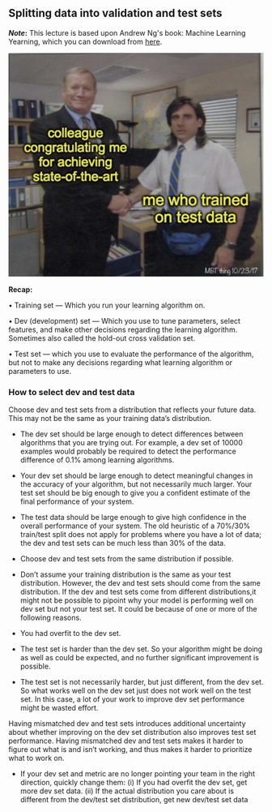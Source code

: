 ## Splitting data into validation and test sets

**_Note_:** This lecture is based upon Andrew Ng's book: Machine Learning Yearning, which you can download from [here](https://www.deeplearning.ai/machine-learning-yearning/). 

![](../files/train-test.jpeg)

**Recap:**

• Training set — Which you run your learning algorithm on.

• Dev (development) set — Which you use to tune parameters, select features, and
make other decisions regarding the learning algorithm. Sometimes also called the
hold-out cross validation set.

• Test set — which you use to evaluate the performance of the algorithm, but not to make
any decisions regarding what learning algorithm or parameters to use.

### How to select dev and test data

Choose dev and test sets from a distribution that reflects your future data. This may not be the same as your training data’s distribution.


- The dev set should be large enough to detect differences between algorithms that you are
trying out. For example, a dev set of 10000 examples would probably be required to detect the performance difference of 0.1% among learning algorithms.



- Your dev set should be large enough to detect meaningful changes in the accuracy of your
algorithm, but not necessarily much larger. Your test set should be big enough to give you
a confident estimate of the final performance of your system.

- The test data should be large enough to give high confidence in the overall performance of your system. The old heuristic of a 70%/30% train/test split does not apply for problems where you have a lot of data; the dev and test sets can be much less than 30% of the data.


- Choose dev and test sets from the same distribution if possible.
 

- Don’t assume your training distribution is the same as your test distribution. However, the dev and test sets should come from the same distribution. If the dev and test sets come from different distributions,it might not be possible to pipoint why your model is performing well on dev set but not your test set. It could be because of one or more of the following reasons.

- You had overfit to the dev set.
- The test set is harder than the dev set. So your algorithm might be doing as well as could
be expected, and no further significant improvement is possible.
- The test set is not necessarily harder, but just different, from the dev set. So what works
well on the dev set just does not work well on the test set. In this case, a lot of your work
to improve dev set performance might be wasted effort.

Having mismatched dev and test sets introduces additional uncertainty about whether improving on the dev set distribution also improves test set performance. Having mismatched dev and test sets makes it harder to figure out what is and isn’t working, and thus makes it harder to prioritize what to work on.


- If your dev set and metric are no longer pointing your team in the right direction, quickly
change them: (i) If you had overfit the dev set, get more dev set data. (ii) If the actual
distribution you care about is different from the dev/test set distribution, get new
dev/test set data

